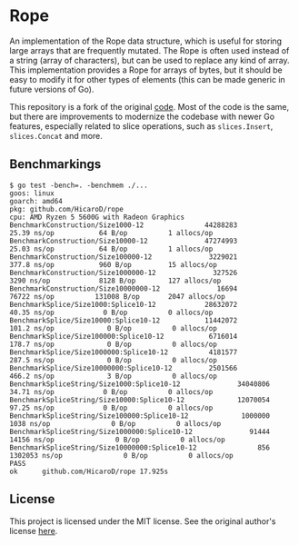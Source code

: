 # Rope

An implementation of the Rope data structure, which is useful for storing large
arrays that are frequently mutated. The Rope is often used instead of a string
(array of characters), but can be used to replace any kind of array. This
implementation provides a Rope for arrays of bytes, but it should be easy to
modify it for other types of elements (this can be made generic in future
versions of Go).

This repository is a fork of the original
[code](https://github.com/zyedidia/rope). Most of the code is the same, but
there are improvements to modernize the codebase with newer Go features,
especially related to slice operations, such as `slices.Insert`,
`slices.Concat` and more.

## Benchmarkings

```
$ go test -bench=. -benchmem ./...
goos: linux
goarch: amd64
pkg: github.com/HicaroD/rope
cpu: AMD Ryzen 5 5600G with Radeon Graphics
BenchmarkConstruction/Size1000-12               44288283                25.39 ns/op           64 B/op          1 allocs/op
BenchmarkConstruction/Size10000-12              47274993                25.03 ns/op           64 B/op          1 allocs/op
BenchmarkConstruction/Size100000-12              3229021               377.8 ns/op           960 B/op         15 allocs/op
BenchmarkConstruction/Size1000000-12              327526              3290 ns/op            8128 B/op        127 allocs/op
BenchmarkConstruction/Size10000000-12              16694             76722 ns/op          131008 B/op       2047 allocs/op
BenchmarkSplice/Size1000:Splice10-12            28632072                40.35 ns/op            0 B/op          0 allocs/op
BenchmarkSplice/Size10000:Splice10-12           11442072               101.2 ns/op             0 B/op          0 allocs/op
BenchmarkSplice/Size100000:Splice10-12           6716014               178.7 ns/op             0 B/op          0 allocs/op
BenchmarkSplice/Size1000000:Splice10-12          4181577               287.5 ns/op             0 B/op          0 allocs/op
BenchmarkSplice/Size10000000:Splice10-12         2501566               466.2 ns/op             3 B/op          0 allocs/op
BenchmarkSpliceString/Size1000:Splice10-12              34040806                34.71 ns/op            0 B/op          0 allocs/op
BenchmarkSpliceString/Size10000:Splice10-12             12070054                97.25 ns/op            0 B/op          0 allocs/op
BenchmarkSpliceString/Size100000:Splice10-12             1000000              1038 ns/op               0 B/op          0 allocs/op
BenchmarkSpliceString/Size1000000:Splice10-12              91444             14156 ns/op               0 B/op          0 allocs/op
BenchmarkSpliceString/Size10000000:Splice10-12               856           1302053 ns/op               0 B/op          0 allocs/op
PASS
ok      github.com/HicaroD/rope 17.925s
```

## License

This project is licensed under the MIT license. See the original author's
license [here](./LICENSE).
